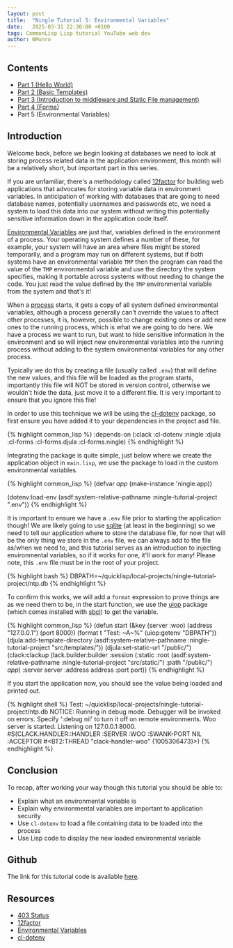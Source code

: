 ```yaml
---
layout: post
title:  "Ningle Tutorial 5: Environmental Variables"
date:   2025-03-31 22:30:00 +0100
tags: CommonLisp Lisp tutorial YouTube web dev
author: NMunro
---
```


## Contents

- [Part 1 (Hello World)](/2024/12/29/ningle-1.html)
- [Part 2 (Basic Templates)](/2024/12/30/ningle-2.html)
- [Part 3 (Introduction to middleware and Static File management)](/2025/01/30/ningle-3.html)
- [Part 4 (Forms)](/2025/02/28/ningle-4.html)
- Part 5 (Environmental Variables)

## Introduction ##

Welcome back, before we begin looking at databases we need to look at storing process related data in the application environment, this month will be a relatively short, but important part in this series.

If you are unfamiliar, there's a methodology called [12factor](https://12factor.net/) for building web applications that advocates for storing variable data in environment variables. In anticipation of working with databases that are going to need database names, potentially usernames and passwords etc, we need a system to load this data into our system without writing this potentially sensitive information down in the application code itself.

[Environmental Variables](https://en.wikipedia.org/wiki/Environment_variable) are just that, variables defined in the environment of a process. Your operating system defines a number of these, for example, your system will have an area where files might be stored temporarily, and a program may run on different systems, but if both systems have an environmental variable `TMP` then the program can read the value of the `TMP` environmental variable and use the directory the system specifies, making it portable across systems without needing to change the code. You just read the value defined by the `TMP` environmental variable from the system and that's it!

When a [process](https://en.wikipedia.org/wiki/Process_(computing)) starts, it gets a copy of all system defined environmental variables, although a process generally can't override the values to affect other processes, it is, however, possible to change existing ones or add new ones to the running process, which is what we are going to do here. We have a process we want to run, but want to hide sensitive information in the environment and so will inject new environmental variables into the running process without adding to the system environmental variables for any other process.

Typically we do this by creating a file (usually called `.env`) that will define the new values, and this file will be loaded as the program starts, importantly this file will NOT be stored in version control, otherwise we wouldn't hide the data, just move it to a different file. It is very important to ensure that you ignore this file!

In order to use this technique we will be using the [cl-dotenv](https://github.com/ollelauribostrom/cl-dotenv) package, so first ensure you have added it to your dependencies in the project asd file.

{% highlight common_lisp %}
:depends-on (:clack
             :cl-dotenv
             :ningle
             :djula
             :cl-forms
             :cl-forms.djula
             :cl-forms.ningle)
{% endhighlight %}

Integrating the package is quite simple, just below where we create the application object in `main.lisp`, we use the package to load in the custom environmental variables.

{% highlight common_lisp %}
(defvar *app* (make-instance 'ningle:app))

(dotenv:load-env (asdf:system-relative-pathname :ningle-tutorial-project ".env"))
{% endhighlight %}

It is important to ensure we have a `.env` file prior to starting the application though! We are likely going to use [sqlite](https://www.sqlite.org/) (at least in the beginning) so we need to tell our application where to store the database file, for now that will be the only thing we store in the `.env` file, we can always add to the file as/when we need to, and this tutorial serves as an introduction to injecting environmental variables, so if it works for one, it'll work for many! Please note, this `.env` file must be in the root of your project.

{% highlight bash %}
DBPATH=~/quicklisp/local-projects/ningle-tutorial-project/ntp.db
{% endhighlight %}

To confirm this works, we will add a `format` expression to prove things are as we need them to be, in the start function, we use the [uiop](https://asdf.common-lisp.dev/uiop.html) package (which comes installed with [sbcl](https://www.sbcl.org/)) to get the variable.

{% highlight common_lisp %}
(defun start (&key (server :woo) (address "127.0.0.1") (port 8000))
    (format t "Test: ~A~%" (uiop:getenv "DBPATH"))
    (djula:add-template-directory (asdf:system-relative-pathname :ningle-tutorial-project "src/templates/"))
    (djula:set-static-url "/public/")
    (clack:clackup
      (lack.builder:builder :session
                            (:static
                             :root (asdf:system-relative-pathname :ningle-tutorial-project "src/static/")
                             :path "/public/")
                            *app*)
     :server server
     :address address
     :port port))
{% endhighlight %}

If you start the application now, you should see the value being loaded and printed out.

{% highlight shell %}
Test: ~/quicklisp/local-projects/ningle-tutorial-project/ntp.db
NOTICE: Running in debug mode. Debugger will be invoked on errors.
  Specify ':debug nil' to turn it off on remote environments.
Woo server is started.
Listening on 127.0.0.1:8000.
#S(CLACK.HANDLER::HANDLER
   :SERVER :WOO
   :SWANK-PORT NIL
   :ACCEPTOR #<BT2:THREAD "clack-handler-woo" {1005306473}>)
{% endhighlight %}

## Conclusion ##

To recap, after working your way though this tutorial you should be able to:

- Explain what an environmental variable is
- Explain why environmental variables are important to application security
- Use `cl-dotenv` to load a file containing data to be loaded into the process
- Use Lisp code to display the new loaded environmental variable

## Github ##

The link for this tutorial code is available [here](https://github.com/nmunro/ningle-tutorial-project/releases/tag/tutorial-5).

## Resources ##

- [403 Status](https://developer.mozilla.org/en-US/docs/Web/HTTP/Status/403)
- [12factor](https://12factor.net/)
- [Environmental Variables](https://en.wikipedia.org/wiki/Environment_variable)
- [cl-dotenv](https://github.com/ollelauribostrom/cl-dotenv)
